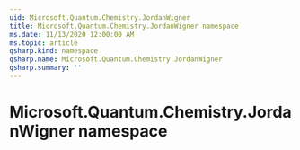```yaml
---
uid: Microsoft.Quantum.Chemistry.JordanWigner
title: Microsoft.Quantum.Chemistry.JordanWigner namespace
ms.date: 11/13/2020 12:00:00 AM
ms.topic: article
qsharp.kind: namespace
qsharp.name: Microsoft.Quantum.Chemistry.JordanWigner
qsharp.summary: ''
---
```


# Microsoft.Quantum.Chemistry.JordanWigner namespace



